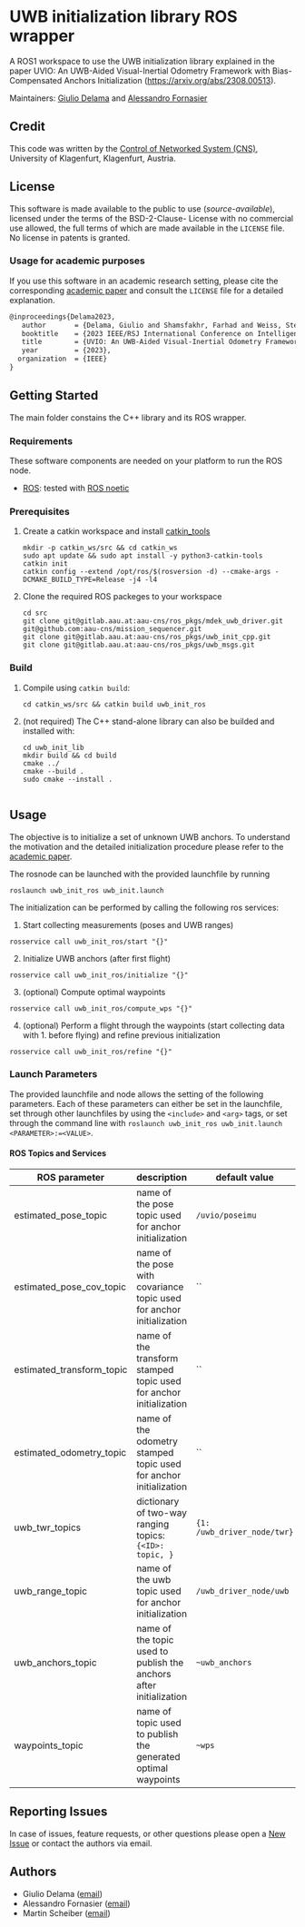 # UWB initialization library ROS wrapper

A ROS1 workspace to use the UWB initialization library explained in the paper UVIO: An UWB-Aided Visual-Inertial 
Odometry Framework with Bias-Compensated Anchors Initialization (https://arxiv.org/abs/2308.00513).

Maintainers: [Giulio Delama](mailto:giulio.delama@aau.at) and [Alessandro Fornasier](mailto:alessandro.fornasier@aau.at)

## Credit

This code was written by the [Control of Networked System (CNS)](https://www.aau.at/en/smart-systems-technologies/control-of-networked-systems/), 
University of Klagenfurt, Klagenfurt, Austria.

## License

This software is made available to the public to use (_source-available_), licensed under the terms of the BSD-2-Clause-
License with no commercial use allowed, the full terms of which are made available in the `LICENSE` file. No license in
patents is granted.

### Usage for academic purposes

If you use this software in an academic research setting, please cite the
corresponding [academic paper] and consult the `LICENSE` file for a detailed explanation.

```latex
@inproceedings{Delama2023,
   author       = {Delama, Giulio and Shamsfakhr, Farhad and Weiss, Stephan and Fontanelli, Daniele and Fornasier, Alessandro},
   booktitle    = {2023 IEEE/RSJ International Conference on Intelligent Robots and Systems (IROS)},
   title        = {UVIO: An UWB-Aided Visual-Inertial Odometry Framework with Bias-Compensated Anchors Initialization},
   year         = {2023},
  organization  = {IEEE}
}
```

## Getting Started

The main folder constains the C++ library and its ROS wrapper.

### Requirements

These software components are needed on your platform to run the ROS node.

- [ROS](https://www.ros.org/): tested with [ROS noetic](http://wiki.ros.org/noetic/Installation)

### Prerequisites

1. Create a catkin workspace and install [catkin_tools](https://catkin-tools.readthedocs.io/en/latest/installing.html)
    ```[bash]
    mkdir -p catkin_ws/src && cd catkin_ws
    sudo apt update && sudo apt install -y python3-catkin-tools
    catkin init
    catkin config --extend /opt/ros/$(rosversion -d) --cmake-args -DCMAKE_BUILD_TYPE=Release -j4 -l4
    ```
2. Clone the required ROS packeges to your workspace
    ```[bash]
    cd src
    git clone git@gitlab.aau.at:aau-cns/ros_pkgs/mdek_uwb_driver.git
    git@github.com:aau-cns/mission_sequencer.git
    git clone git@gitlab.aau.at:aau-cns/ros_pkgs/uwb_init_cpp.git
    git clone git@gitlab.aau.at:aau-cns/ros_pkgs/uwb_msgs.git
    ```

### Build

1. Compile using `catkin build`:
    ```[bash]
    cd catkin_ws/src && catkin build uwb_init_ros
    ```
2. (not required) The C++ stand-alone library can also be builded and installed with:
    ```[bash]
    cd uwb_init_lib
    mkdir build && cd build
    cmake ../
    cmake --build .
    sudo cmake --install .


## Usage

The objective is to initialize a set of unknown UWB anchors. To understand the motivation and the detailed initialization procedure
please refer to the [academic paper].

The rosnode can be launched with the provided launchfile by running

```[bash]
roslaunch uwb_init_ros uwb_init.launch
```

The initialization can be performed by calling the following ros services:

1. Start collecting measurements (poses and UWB ranges)

```[bash]
rosservice call uwb_init_ros/start "{}"
```

2. Initialize UWB anchors (after first flight)

```[bash]
rosservice call uwb_init_ros/initialize "{}"
```

3. (optional) Compute optimal waypoints

```[bash]
rosservice call uwb_init_ros/compute_wps "{}"
```

4. (optional) Perform a flight through the waypoints (start collecting data with 1. before flying) and refine previous initialization

```[bash]
rosservice call uwb_init_ros/refine "{}"
```


### Launch Parameters
The provided launchfile and node allows the setting of the following parameters. Each of these parameters can either be set in the launchfile, set through other launchfiles by using the `<include>` and `<arg>` tags, or set through the command line with `roslaunch uwb_init_ros uwb_init.launch <PARAMETER>:=<VALUE>`.

#### ROS Topics and Services
| ROS parameter | description | default value |
|---|---|---|
| estimated_pose_topic | name of the pose topic used for anchor initialization  | `/uvio/poseimu` |
| estimated_pose_cov_topic | name of the pose with covariance topic used for anchor initialization | `` |
| estimated_transform_topic | name of the transform stamped topic used for anchor initialization | `` |
| estimated_odometry_topic | name of the odometry stamped topic used for anchor initialization | `` |
| uwb_twr_topics | dictionary of two-way ranging topics: `{<ID>: topic, }` | `{1: /uwb_driver_node/twr}` |
| uwb_range_topic | name of the uwb topic used for anchor initialization  | `/uwb_driver_node/uwb` |
| uwb_anchors_topic | name of the topic used to publish the anchors after initialization | `~uwb_anchors` |
| waypoints_topic | name of topic used to publish the generated optimal waypoints | `~wps` |

## Reporting Issues

In case of issues, feature requests, or other questions please open a [New Issue](https://gitlab.aau.at/aau-cns/ros_pkgs/uwb_init_cpp/issues/new?issue) or contact the authors via email.

## Authors

* Giulio Delama ([email](mailto:giulio.delama@aau.at?subject=[UWB%20Init]))
* Alessandro Fornasier ([email](mailto:alessandro.fornasier@ieee.org?subject=[UWB%20Init]))
* Martin Scheiber ([email](mailto:martin.scheiber@ieee.org?subject=[UWB%20Init]))

<!-- LINKS: -->
[academic paper]: https://arxiv.org/abs/2308.00513

